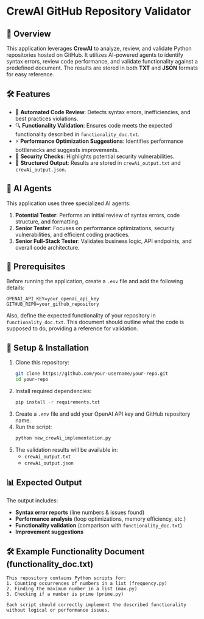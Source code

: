 # CrewAI GitHub Repository Validator

## 🚀 Overview
This application leverages **CrewAI** to analyze, review, and validate Python repositories hosted on GitHub. It utilizes AI-powered agents to identify syntax errors, review code performance, and validate functionality against a predefined document. The results are stored in both **TXT** and **JSON** formats for easy reference.

## 🛠 Features
- 📌 **Automated Code Review**: Detects syntax errors, inefficiencies, and best practices violations.
- 🔍 **Functionality Validation**: Ensures code meets the expected functionality described in `functionality_doc.txt`.
- ⚡ **Performance Optimization Suggestions**: Identifies performance bottlenecks and suggests improvements.
- 🔐 **Security Checks**: Highlights potential security vulnerabilities.
- 📜 **Structured Output**: Results are stored in `crewAi_output.txt` and `crewAi_output.json`.

## 🤖 AI Agents
This application uses three specialized AI agents:
1. **Potential Tester**: Performs an initial review of syntax errors, code structure, and formatting.
2. **Senior Tester**: Focuses on performance optimizations, security vulnerabilities, and efficient coding practices.
3. **Senior Full-Stack Tester**: Validates business logic, API endpoints, and overall code architecture.

## 📝 Prerequisites
Before running the application, create a `.env` file and add the following details:

```
OPENAI_API_KEY=your_openai_api_key
GITHUB_REPO=your_github_repository
```

Also, define the expected functionality of your repository in `functionality_doc.txt`. This document should outline what the code is supposed to do, providing a reference for validation.

## 📌 Setup & Installation
1. Clone this repository:
   ```sh
   git clone https://github.com/your-username/your-repo.git
   cd your-repo
   ```
2. Install required dependencies:
   ```sh
   pip install -r requirements.txt
   ```
3. Create a `.env` file and add your OpenAI API key and GitHub repository name.
4. Run the script:
   ```sh
   python new_crewAi_implementation.py

   ```
5. The validation results will be available in:
   - `crewAi_output.txt`
   - `crewAi_output.json`

## 📊 Expected Output
The output includes:
- **Syntax error reports** (line numbers & issues found)
- **Performance analysis** (loop optimizations, memory efficiency, etc.)
- **Functionality validation** (comparison with `functionality_doc.txt`)
- **Improvement suggestions**

## 🛠 Example Functionality Document (functionality_doc.txt)
```
This repository contains Python scripts for:
1. Counting occurrences of numbers in a list (frequency.py)
2. Finding the maximum number in a list (max.py)
3. Checking if a number is prime (prime.py)

Each script should correctly implement the described functionality without logical or performance issues.
```




